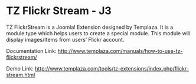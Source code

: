 # TZ Flickr Stream - J3

TZ FlickrStream is a Joomla! Extension designed by Templaza. It is a module type which helps users to create a special module. This module will display images/Items from users’ Flickr account.

Documentation Link: http://www.templaza.com/manuals/how-to-use-tz-flickrstream/

Demo Link: http://www.templaza.com/tools/tz-extensions/index.php/flickr-stream.html



